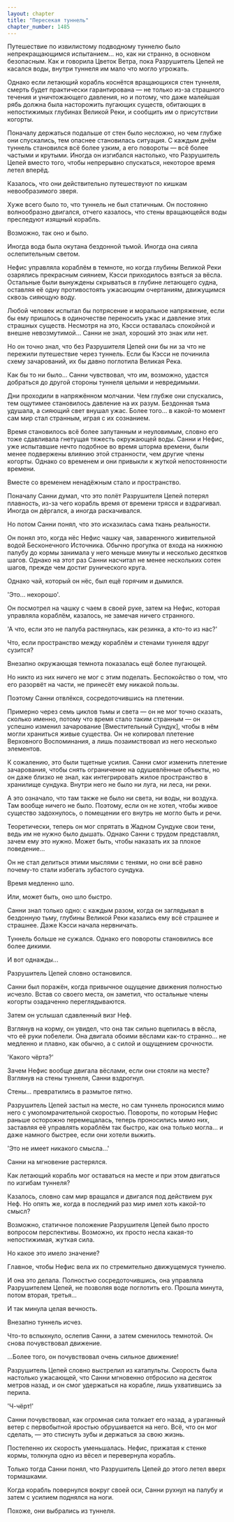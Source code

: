 ```yaml
---
layout: chapter
title: "Пересекая туннель"
chapter_number: 1485
---
```




Путешествие по извилистому подводному туннелю было непрекращающимся испытанием... но, как ни странно, в основном безопасным. Как и говорила Цветок Ветра, пока Разрушитель Цепей не касался воды, внутри туннеля им мало что могло угрожать.

Однако если летающий корабль коснётся вращающихся стен туннеля, смерть будет практически гарантирована — не только из-за страшного течения и уничтожающего давления, но и потому, что даже малейшая рябь должна была насторожить пугающих существ, обитающих в непостижимых глубинах Великой Реки, и сообщить им о присутствии когорты.

Поначалу держаться подальше от стен было несложно, но чем глубже они спускались, тем опаснее становилась ситуация. С каждым днём туннель становился всё более узким, а его повороты — всё более частыми и крутыми. Иногда он изгибался настолько, что Разрушитель Цепей вместо того, чтобы непрерывно спускаться, некоторое время летел вперёд.

Казалось, что они действительно путешествуют по кишкам невообразимого зверя.

Хуже всего было то, что туннель не был статичным. Он постоянно волнообразно двигался, отчего казалось, что стены вращающейся воды преследуют изящный корабль.

Возможно, так оно и было.

Иногда вода была окутана бездонной тьмой. Иногда она сияла ослепительным светом.

Нефис управляла кораблём в темноте, но когда глубины Великой Реки озарялись прекрасным сиянием, Кэсси приходилось взяться за вёсла. Остальные были вынуждены скрываться в глубине летающего судна, оставляя её одну противостоять ужасающим очертаниям, движущимся сквозь сияющую воду.

Любой человек испытал бы потрясение и моральное напряжение, если бы ему пришлось в одиночестве переносить ужас и давление этих страшных существ. Несмотря на это, Кэсси оставалась спокойной и внешне невозмутимой... Санни не знал, хороший это знак или нет.

Но он точно знал, что без Разрушителя Цепей они бы ни за что не пережили путешествие через туннель. Если бы Кэсси не починила схему зачарований, их бы давно поглотила Великая Река.

Как бы то ни было... Санни чувствовал, что им, возможно, удастся добраться до другой стороны туннеля целыми и невредимыми.

Дни проходили в напряжённом молчании. Чем глубже они спускались, тем ощутимее становилось давление на их разум. Бездонная тьма удушала, а сияющий свет внушал ужас. Более того... в какой-то момент сам мир стал странным, играя с их сознанием.

Время становилось всё более запутанным и неуловимым, словно его тоже сдавливала гнетущая тяжесть окружающей воды. Санни и Нефис, уже испытавшие нечто подобное во время шторма времени, были менее подвержены влиянию этой странности, чем другие члены когорты. Однако со временем и они привыкли к жуткой непостоянности времени.

Вместе со временем ненадёжным стало и пространство.

Поначалу Санни думал, что это полёт Разрушителя Цепей потерял плавность, из-за чего корабль время от времени трясся и вздрагивал. Иногда он дёргался, а иногда раскачивался.

Но потом Санни понял, что это исказилась сама ткань реальности.

Он понял это, когда нёс Нефис чашку чая, заваренного живительной водой Бесконечного Источника. Обычно прогулка от входа на нижнюю палубу до кормы занимала у него меньше минуты и несколько десятков шагов. Однако на этот раз Санни насчитал не менее нескольких сотен шагов, прежде чем достиг рунического круга.

Однако чай, который он нёс, был ещё горячим и дымился.

'Это... нехорошо'.

Он посмотрел на чашку с чаем в своей руке, затем на Нефис, которая управляла кораблём, казалось, не замечая ничего странного.

'А что, если это не палуба растянулась, как резинка, а кто-то из нас?'

Что, если пространство между кораблём и стенами туннеля вдруг сузится?

Внезапно окружающая темнота показалась ещё более пугающей.

Но никто из них ничего не мог с этим поделать. Беспокойство о том, что его разорвёт на части, не принесёт ему никакой пользы.

Поэтому Санни отвлёкся, сосредоточившись на плетении.

Примерно через семь циклов тьмы и света — он не мог точно сказать, сколько именно, потому что время стало таким странным — он успешно изменил зачарование [Вместительный Сундук], чтобы в нём могли храниться живые существа. Он не копировал плетение Верховного Воспоминания, а лишь позаимствовал из него несколько элементов.

К сожалению, это были тщетные усилия. Санни смог изменить плетение зачарования, чтобы снять ограничение на одушевлённые объекты, но он даже близко не знал, как интегрировать жилое пространство в хранилище сундука. Внутри него не было ни луга, ни леса, ни реки.

А это означало, что там также не было ни света, ни воды, ни воздуха. Там вообще ничего не было. Поэтому, если он не хотел, чтобы живое существо задохнулось, о помещении его внутрь не могло быть и речи.

Теоретически, теперь он мог спрятать в Жадном Сундуке свои тени, ведь им не нужно было дышать. Однако Санни с трудом представлял, зачем ему это нужно. Может быть, чтобы наказать их за плохое поведение...

Он не стал делиться этими мыслями с тенями, но они всё равно почему-то стали избегать зубастого сундука.

Время медленно шло.

Или, может быть, оно шло быстро.

Санни знал только одно: с каждым разом, когда он заглядывал в бездонную тьму, глубины Великой Реки казались ему всё страшнее и страшнее. Даже Кэсси начала нервничать.

Туннель больше не сужался. Однако его повороты становились все более дикими.

И вот однажды...

Разрушитель Цепей словно остановился.

Санни был поражён, когда привычное ощущение движения полностью исчезло. Встав со своего места, он заметил, что остальные члены когорты озадаченно переглядываются.

Затем он услышал сдавленный визг Неф.

Взглянув на корму, он увидел, что она так сильно вцепилась в вёсла, что её руки побелели. Она двигала обоими вёслами как-то странно... не медленно и плавно, как обычно, а с силой и ощущением срочности.

'Какого чёрта?'

Зачем Нефис вообще двигала вёслами, если они стояли на месте? Взглянув на стены туннеля, Санни вздрогнул.

Стены... превратились в размытое пятно.

Разрушитель Цепей застыл на месте, но сам туннель проносился мимо него с умопомрачительной скоростью. Повороты, по которым Нефис раньше осторожно перемещалась, теперь проносились мимо них, заставляя её управлять кораблём так быстро, как она только могла... и даже намного быстрее, если они хотели выжить.

'Это не имеет никакого смысла...'

Санни на мгновение растерялся.

Как летающий корабль мог оставаться на месте и при этом двигаться по изгибам туннеля?

Казалось, словно сам мир вращался и двигался под действием рук Неф. Но опять же, когда в последний раз мир имел хоть какой-то смысл?

Возможно, статичное положение Разрушителя Цепей было просто вопросом перспективы. Возможно, их просто несла какая-то непостижимая, жуткая сила.

Но какое это имело значение?

Главное, чтобы Нефис вела их по стремительно движущемуся туннелю.

И она это делала. Полностью сосредоточившись, она управляла Разрушителем Цепей, не позволяя воде поглотить его. Прошла минута, потом вторая, третья...

И так минула целая вечность.

Внезапно туннель исчез.

Что-то вспыхнуло, ослепив Санни, а затем сменилось темнотой. Он снова почувствовал движение.

...Более того, он почувствовал очень сильное движение!

Разрушитель Цепей словно выстрелил из катапульты. Скорость была настолько ужасающей, что Санни мгновенно отбросило на десяток метров назад, и он смог удержаться на корабле, лишь ухватившись за перила.

'Ч-чёрт!'

Санни почувствовал, как огромная сила толкает его назад, а ураганный ветер с первобытной яростью обрушивается на него. Всё, что он мог сделать, — это стиснуть зубы и держаться за свою жизнь.

Постепенно их скорость уменьшалась. Нефис, прижатая к стенке кормы, толкнула одно из вёсел и перевернула корабль.

Только тогда Санни понял, что Разрушитель Цепей до этого летел вверх тормашками.

Когда корабль повернулся вокруг своей оси, Санни рухнул на палубу и затем с усилием поднялся на ноги.

Похоже, они выбрались из туннеля.


